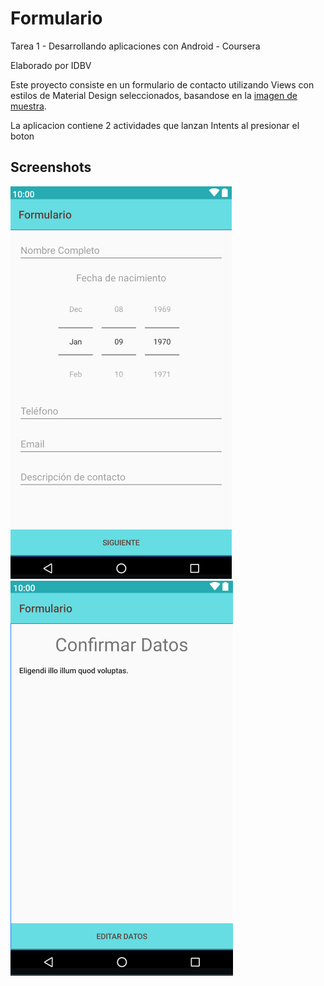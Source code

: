 # Formulario
Tarea 1 - Desarrollando aplicaciones con Android - Coursera

Elaborado por IDBV

Este proyecto consiste en un formulario de contacto utilizando Views con estilos de Material Design seleccionados, 
basandose en la [imagen de muestra](./app/src/main/res/drawable/revisionporpares1_curso3.png).

La aplicacion contiene 2 actividades que lanzan Intents al presionar el boton 

## Screenshots

![MainActivity](./Formulario_1.png)
![MainActivity2](./Formulario_2.png)
